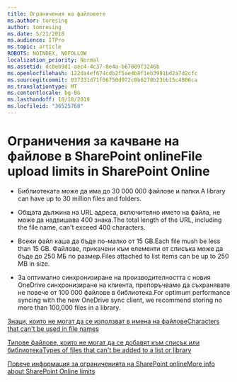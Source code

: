 ```yaml
---
title: Ограничения на файловете
ms.author: toresing
author: tomresing
ms.date: 5/21/2018
ms.audience: ITPro
ms.topic: article
ROBOTS: NOINDEX, NOFOLLOW
localization_priority: Normal
ms.assetid: dc0eb9d1-aec4-4c37-8e4a-b67089f3246b
ms.openlocfilehash: 122da4ef674cdb2f5ae4b8f1eb3991bd2a7d2cfc
ms.sourcegitcommit: 037331d71f06750d972c0b6278b23bb15c4806ca
ms.translationtype: MT
ms.contentlocale: bg-BG
ms.lasthandoff: 10/18/2019
ms.locfileid: "36525768"
---
```

# <a name="file-upload-limits-in-sharepoint-online"></a><span data-ttu-id="7111d-102">Ограничения за качване на файлове в SharePoint online</span><span class="sxs-lookup"><span data-stu-id="7111d-102">File upload limits in SharePoint Online</span></span>

- <span data-ttu-id="7111d-103">Библиотеката може да има до 30 000 000 файлове и папки.</span><span class="sxs-lookup"><span data-stu-id="7111d-103">A library can have up to 30 million files and folders.</span></span>
    
- <span data-ttu-id="7111d-104">Общата дължина на URL адреса, включително името на файла, не може да надвишава 400 знака.</span><span class="sxs-lookup"><span data-stu-id="7111d-104">The total length of the URL, including the file name, can't exceed 400 characters.</span></span>
    
- <span data-ttu-id="7111d-105">Всеки файл каша да бъде по-малко от 15 GB.</span><span class="sxs-lookup"><span data-stu-id="7111d-105">Each file mush be less than 15 GB.</span></span> <span data-ttu-id="7111d-106">Файлове, прикачени към елементи от списъка може да бъде до 250 МБ по размер.</span><span class="sxs-lookup"><span data-stu-id="7111d-106">Files attached to list items can be up to 250 MB in size.</span></span>
    
- <span data-ttu-id="7111d-107">За оптимално синхронизиране на производителността с новия OneDrive синхронизиране на клиента, препоръчваме да съхранявате не повече от 100 000 файлове в библиотека.</span><span class="sxs-lookup"><span data-stu-id="7111d-107">For optimum performance syncing with the new OneDrive sync client, we recommend storing no more than 100,000 files in a library.</span></span> 
    
[<span data-ttu-id="7111d-108">Знаци, които не могат да се използват в имена на файлове</span><span class="sxs-lookup"><span data-stu-id="7111d-108">Characters that can't be used in file names</span></span>](https://go.microsoft.com/fwlink/?linkid=866430)
  
[<span data-ttu-id="7111d-109">Типове файлове, които не могат да се добавят към списък или библиотека</span><span class="sxs-lookup"><span data-stu-id="7111d-109">Types of files that can't be added to a list or library</span></span>](https://go.microsoft.com/fwlink/?linkid=273757)
  
[<span data-ttu-id="7111d-110">Повече информация за ограниченията на SharePoint online</span><span class="sxs-lookup"><span data-stu-id="7111d-110">More info about SharePoint Online limits</span></span>](https://go.microsoft.com/fwlink/?linkid=271273)
  

